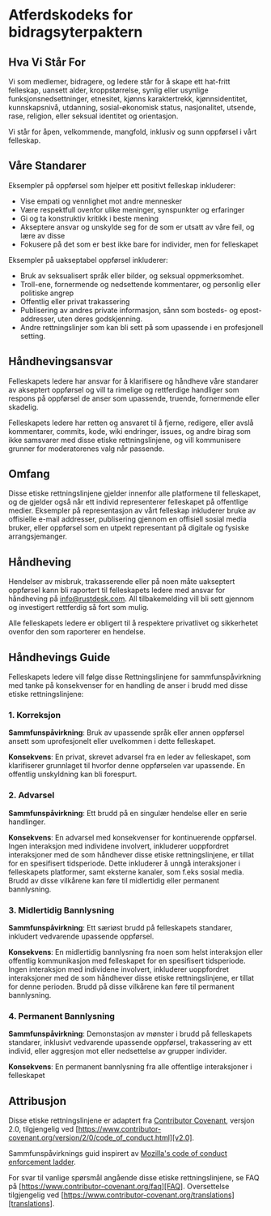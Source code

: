 
# Atferdskodeks for bidragsyterpaktern

## Hva Vi Står For

Vi som medlemer, bidragere, og ledere står for å skape ett hat-fritt felleskap,
uansett alder, kroppstørrelse, synlig eller usynlige funksjonsnedsettninger,
etnesitet, kjønns karaktertrekk, kjønnsidentitet, kunnskapsnivå, utdanning,
sosial-økonomisk status, nasjonalitet, utsende, rase, religion, eller seksual
identitet og orientasjon.

Vi står for åpen, velkommende, mangfold, inklusiv og sunn oppførsel i vårt felleskap.

## Våre Standarer

Eksempler på oppførsel som hjelper ett positivt felleskap inkluderer:

* Vise empati og vennlighet mot andre mennesker
* Være respektfull ovenfor ulike meninger, synspunkter og erfaringer
* Gi og ta konstruktiv kritikk i beste mening
* Akseptere ansvar og unskylde seg for de som er utsatt av våre feil,
  og lære av disse
* Fokusere på det som er best ikke bare for individer, men for felleskapet

Eksempler på uakseptabel oppførsel inkluderer:

* Bruk av seksualisert språk eller bilder, og seksual oppmerksomhet.
* Troll-ene, fornermende og nedsettende kommentarer, og personlig eller politiske angrep
* Offentlig eller privat trakassering
* Publisering av andres private informasjon, sånn som bosteds- og epost-addresser,
  uten deres godskjenning.
* Andre rettningslinjer som kan bli sett på som upassende i en profesjonell setting.

## Håndhevingsansvar

Felleskapets ledere har ansvar for å klarifisere og håndheve våre standarer av
akseptert oppførsel og vill ta rimelige og rettferdige handliger som respons på
oppførsel de anser som upassende, truende, fornermende eller skadelig.

Felleskapets ledere har retten og ansvaret til å fjerne, redigere, eller avslå
kommentarer, commits, kode, wiki endringer, issues, og andre birag som ikke
samsvarer med disse etiske rettningslinjene, og vill kommunisere grunner for
moderatorenes valg når passende.

## Omfang

Disse etiske rettningslinjene gjelder innenfor alle platformene til felleskapet, og
de gjelder også når ett individ representerer felleskapet på offentlige medier.
Eksempler på representasjon av vårt felleskap inkluderer bruke av offisielle e-mail
addresser, publisering gjennom en offisiell sosial media bruker, eller oppførsel som en
utpekt representant på digitale og fysiske arrangsjemanger.

## Håndheving

Hendelser av misbruk, trakasserende eller på noen måte uakseptert oppførsel kann
bli raportert til felleskapets ledere med ansvar for håndheving på
[info@rustdesk.com](mailto:info@rustdesk.com).
All tilbakemelding vill bli sett gjennom og investigert rettferdig så fort som mulig.

Alle felleskapets ledere er obligert til å respektere privatlivet og sikkerhetet ovenfor
den som raporterer en hendelse.

## Håndhevings Guide

Felleskapets ledere vill følge disse Rettningslinjene for sammfunspåvirkning med
tanke på konsekvenser for en handling de anser i brudd med disse etiske rettningslinjene:

### 1. Korreksjon

**Sammfunspåvirkning**: Bruk av upassende språk eller annen oppførsel ansett som
uprofesjonelt eller uvelkommen i dette felleskapet.

**Konsekvens**: En privat, skrevet advarsel fra en leder av felleskapet, som
klarifiserer grunnlaget til hvorfor denne oppførselen var upassende. En offentlig
unskyldning kan bli forespurt.

### 2. Advarsel

**Sammfunspåvirkning**: Ett brudd på en singulær hendelse eller en serie handlinger.

**Konsekvens**: En advarsel med konsekvenser for kontinuerende oppførsel. Ingen
interaksjon med individene involvert, inkluderer uoppfordret interaksjoner med
de som håndhever disse etiske rettningslinjene, er tillat for en spesifisert tidsperiode.
Dette inkluderer å unngå interaksjoner i felleskapets platformer, samt eksterne
kanaler, som f.eks sosial media. Brudd av disse vilkårene kan føre til midlertidig
eller permanent bannlysning.

### 3. Midlertidig Bannlysning

**Sammfunspåvirkning**: Ett særiøst brudd på felleskapets standarer, inkludert
vedvarende upassende oppførsel.

**Konsekvens**: En midlertidig bannlysning fra noen som helst interaksjon eller
offentlig kommunikasjon med felleskapet for en spesifisert tidsperiode. Ingen
interaksjon med individene involvert, inkluderer uoppfordret interaksjoner med
de som håndhever disse etiske rettningslinjene, er tillat for denne perioden.
Brudd på disse vilkårene kan føre til permanent bannlysning.

### 4. Permanent Bannlysning

**Sammfunspåvirkning**: Demonstasjon av mønster i brudd på felleskapets standarer,
inklusivt vedvarende upassende oppførsel, trakassering av ett individ, eller
aggresjon mot eller nedsettelse av grupper individer.

**Konsekvens**: En permanent bannlysning fra alle offentlige interaksjoner i
felleskapet

## Attribusjon

Disse etiske rettningslinjene er adaptert fra [Contributor Covenant][homepage],
versjon 2.0, tilgjengelig ved
[https://www.contributor-covenant.org/version/2/0/code_of_conduct.html][v2.0].

Sammfunspåvirknings guid inspirert av
[Mozilla's code of conduct enforcement ladder][Mozilla CoC].

For svar til vanlige spørsmål angående disse etiske rettningslinjene, se FAQ på
[https://www.contributor-covenant.org/faq][FAQ]. Oversettelse tilgjengelig
ved [https://www.contributor-covenant.org/translations][translations].

[homepage]: https://www.contributor-covenant.org
[v2.0]: https://www.contributor-covenant.org/version/2/0/code_of_conduct.html
[Mozilla CoC]: https://github.com/mozilla/diversity
[FAQ]: https://www.contributor-covenant.org/faq
[translations]: https://www.contributor-covenant.org/translations

